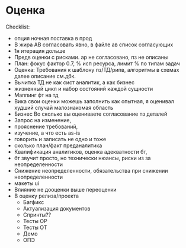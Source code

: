 # Оценка

Checklist:

- опция ночная поставка в прод
- В жира АВ согласовать явно, в файле ав список согласующих
- 1я итерация дольше
- Предв оценки с рисками. ар не согласовано, пз не описаны
- План: фокус фактор 0.7, % исп ресурса, лимит % по типам задач
- Оценка: Требования к шаблону пз/ТД/рипв, алгоритмы в схемах далее описание см.дбк.
- Вычитка ТД не как сист аналитик, а как бизнес
- жизненный цикл и набор состояний каждой сущности
- Маппинг фт на тд
- Вика свои оценки можешь заполнить как опытная, я оценивал худший случай малознакомая область
- Бизнес Во сколько вы оцениваете согласование пз деталей
- Запрос на изменение,
- прояснение требований,
- изучение, а что есть as-is
- говорить и записать не одно и тоже
- сколько план/факт преданалитика
- Квалификация аналитиков, оценка адекватности бт,
- бт звучит просто, но технически нюансы, риски из за неопределенности
- Снижение неопределенности, обязательства при снижении неопределенности
- макеты ui
- Влияние не дооценки выше переоценки
- В оценку релиза/проекта
  - Багфикс
  - Актуализация документов
  - Спринты??
  - Тесты ОР
  - Тесты ОТ
  - Демо
  - ОПЭ
